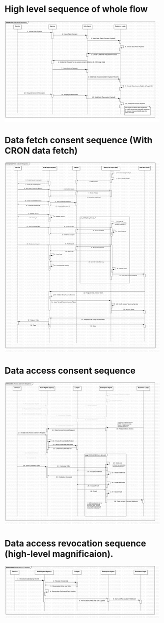 # High level sequence of whole flow

![alt text](visuals/high-level-sequence.jpg)

# Data fetch consent sequence (With CRON data fetch)

![alt text](visuals/fetch-consent-sequence.jpg)

# Data access consent sequence

![alt text](visuals/access-consent-sequence.jpg)

# Data access revocation sequence (high-level magnificaion).

![alt text](visuals/revocation-sequence.jpg)
